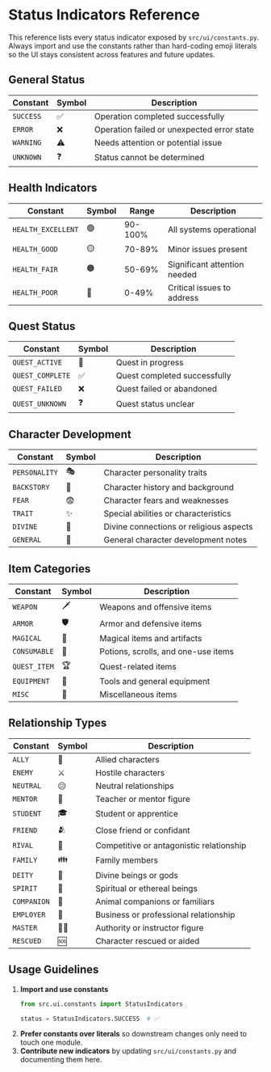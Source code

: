 # Status Indicators Reference

This reference lists every status indicator exposed by `src/ui/constants.py`. Always import and use the constants rather than hard-coding emoji literals so the UI stays consistent across features and future updates.

## General Status

| Constant | Symbol | Description |
|----------|--------|-------------|
| `SUCCESS` | ✅ | Operation completed successfully |
| `ERROR` | ❌ | Operation failed or unexpected error state |
| `WARNING` | ⚠️ | Needs attention or potential issue |
| `UNKNOWN` | ❓ | Status cannot be determined |

## Health Indicators

| Constant | Symbol | Range | Description |
|----------|--------|-------|-------------|
| `HEALTH_EXCELLENT` | 🟢 | 90-100% | All systems operational |
| `HEALTH_GOOD` | 🟡 | 70-89% | Minor issues present |
| `HEALTH_FAIR` | 🟠 | 50-69% | Significant attention needed |
| `HEALTH_POOR` | 🔴 | 0-49% | Critical issues to address |

## Quest Status

| Constant | Symbol | Description |
|----------|--------|-------------|
| `QUEST_ACTIVE` | 🧭 | Quest in progress |
| `QUEST_COMPLETE` | ✅ | Quest completed successfully |
| `QUEST_FAILED` | ❌ | Quest failed or abandoned |
| `QUEST_UNKNOWN` | ❓ | Quest status unclear |

## Character Development

| Constant | Symbol | Description |
|----------|--------|-------------|
| `PERSONALITY` | 🎭 | Character personality traits |
| `BACKSTORY` | 📜 | Character history and background |
| `FEAR` | 😨 | Character fears and weaknesses |
| `TRAIT` | ✨ | Special abilities or characteristics |
| `DIVINE` | 🛐 | Divine connections or religious aspects |
| `GENERAL` | 🧠 | General character development notes |

## Item Categories

| Constant | Symbol | Description |
|----------|--------|-------------|
| `WEAPON` | 🗡️ | Weapons and offensive items |
| `ARMOR` | 🛡️ | Armor and defensive items |
| `MAGICAL` | 🔮 | Magical items and artifacts |
| `CONSUMABLE` | 🧪 | Potions, scrolls, and one-use items |
| `QUEST_ITEM` | 🏆 | Quest-related items |
| `EQUIPMENT` | 🧰 | Tools and general equipment |
| `MISC` | 🎒 | Miscellaneous items |

## Relationship Types

| Constant | Symbol | Description |
|----------|--------|-------------|
| `ALLY` | 🤝 | Allied characters |
| `ENEMY` | ⚔️ | Hostile characters |
| `NEUTRAL` | 😐 | Neutral relationships |
| `MENTOR` | 🧙 | Teacher or mentor figure |
| `STUDENT` | 🎓 | Student or apprentice |
| `FRIEND` | 🫂 | Close friend or confidant |
| `RIVAL` | 🥊 | Competitive or antagonistic relationship |
| `FAMILY` | 👪 | Family members |
| `DEITY` | 🛐 | Divine beings or gods |
| `SPIRIT` | 👻 | Spiritual or ethereal beings |
| `COMPANION` | 🐾 | Animal companions or familiars |
| `EMPLOYER` | 💼 | Business or professional relationship |
| `MASTER` | 🧑‍🏫 | Authority or instructor figure |
| `RESCUED` | 🆘 | Character rescued or aided |

## Usage Guidelines

1. **Import and use constants**
   ```python
   from src.ui.constants import StatusIndicators

   status = StatusIndicators.SUCCESS  # ✅
   ```
2. **Prefer constants over literals** so downstream changes only need to touch one module.
3. **Contribute new indicators** by updating `src/ui/constants.py` and documenting them here.
